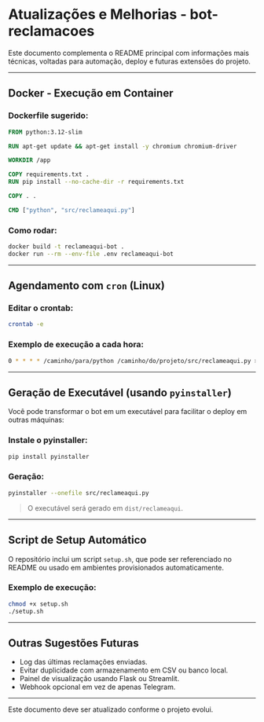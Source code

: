 
# Atualizações e Melhorias - bot-reclamacoes

Este documento complementa o README principal com informações mais técnicas, voltadas para automação, deploy e futuras extensões do projeto.

---

## Docker - Execução em Container

### Dockerfile sugerido:

```dockerfile
FROM python:3.12-slim

RUN apt-get update && apt-get install -y chromium chromium-driver

WORKDIR /app

COPY requirements.txt .
RUN pip install --no-cache-dir -r requirements.txt

COPY . .

CMD ["python", "src/reclameaqui.py"]
```

### Como rodar:

```bash
docker build -t reclameaqui-bot .
docker run --rm --env-file .env reclameaqui-bot
```

---

## Agendamento com `cron` (Linux)

### Editar o crontab:

```bash
crontab -e
```

### Exemplo de execução a cada hora:

```bash
0 * * * * /caminho/para/python /caminho/do/projeto/src/reclameaqui.py >> /tmp/reclameaqui.log 2>&1
```

---

## Geração de Executável (usando `pyinstaller`)

Você pode transformar o bot em um executável para facilitar o deploy em outras máquinas:

### Instale o pyinstaller:

```bash
pip install pyinstaller
```

### Geração:

```bash
pyinstaller --onefile src/reclameaqui.py
```

> O executável será gerado em `dist/reclameaqui`.

---

## Script de Setup Automático

O repositório inclui um script `setup.sh`, que pode ser referenciado no README ou usado em ambientes provisionados automaticamente.

### Exemplo de execução:

```bash
chmod +x setup.sh
./setup.sh
```

---

## Outras Sugestões Futuras

- Log das últimas reclamações enviadas.
- Evitar duplicidade com armazenamento em CSV ou banco local.
- Painel de visualização usando Flask ou Streamlit.
- Webhook opcional em vez de apenas Telegram.

---

Este documento deve ser atualizado conforme o projeto evolui.
